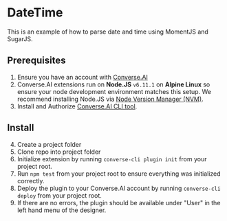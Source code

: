 # DateTime
This is an example of how to parse date and time using MomentJS and SugarJS.

## Prerequisites
1. Ensure you have an account with [Converse.AI](http://www.converse.ai/)
2. Converse.AI extensions run on **Node.JS** `v6.11.1` on **Alpine Linux** so ensure your node development environment matches this setup. We recommend installing Node.JS via [Node Version Manager (NVM)](https://github.com/creationix/nvm).
3. Install and Authorize [Converse.AI CLI tool](https://dash.readme.io/project/converseai/v2/docs/converse-ai-cli).

## Install
4. Create a project folder
5. Clone repo into project folder
6. Initialize extension by running `converse-cli plugin init` from your project root.
7. Run `npm test` from your project root to ensure everything was initialized correctly.
8. Deploy the plugin to your Converse.AI account by running `converse-cli deploy` from your project root.
9. If there are no errors, the plugin should be available under "User" in the left hand menu of the designer.
